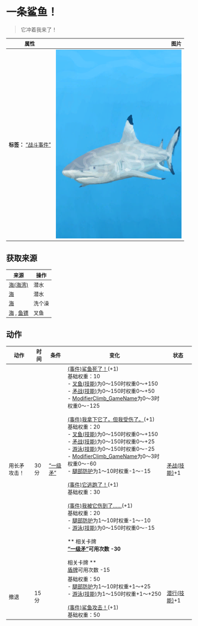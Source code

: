 # 一条鲨鱼！  
> 它冲着我来了！  
  
  属性  |   图片   
 ----  |  ----:   
 **标签：**	[“战斗事件”](tag_FightEvent.md)  |  ![](Sprite/SharkEvent.png)   
  
## 获取来源  
来源  |  操作  
----  |  ----  
[海(海湾)](Sea_Bay.md)  |  潜水  
[海](Sea_Raft.md)  |  潜水  
[海](Sea_Raft.md)  |  洗个澡  
[海](Sea_Raft.md) , [鱼镖](HarpoonBone.md)  |  叉鱼  
## 动作  
动作  |  时间  |  条件  |  变化  |  状态  
----  |  ----  |  ----  |  ----  |  ----  
用长矛攻击！<br>  |  30分  |  [“一级矛”](tag_Spear.md)  |  [(事件)鲨鱼死了！](Event_SharkFightSuccess.md)(+1)<br>基础权重：10<br>- [叉鱼(技能)](Skill_SpearFishing.md)为0～150时权重0～+150<br>- [矛战(技能)](Skill_SpearFighting.md)为0～150时权重0～+50<br>- [ModifierClimb_GameName](ModifierClimb.md)为0～3时权重0～-125<br><br>[(事件)我拿下它了，但我受伤了。](Event_SharkFightMixedSuccess.md)(+1)<br>基础权重：20<br>- [叉鱼(技能)](Skill_SpearFishing.md)为0～150时权重0～+150<br>- [矛战(技能)](Skill_SpearFighting.md)为0～150时权重0～+25<br>- [游泳(技能)](Skill_Swimming.md)为0～150时权重0～-25<br>- [ModifierClimb_GameName](ModifierClimb.md)为0～3时权重0～-60<br>- [腿部防护](LegProtection.md)为1～10时权重-1～-15<br><br>[(事件)它逃跑了！](Event_SharkFightFailure.md)(+1)<br>基础权重：30<br><br>[(事件)我被它伤到了……](Event_SharkFightBadFailure.md)(+1)<br>基础权重：20<br>- [腿部防护](LegProtection.md)为1～10时权重-1～-10<br>- [游泳(技能)](Skill_Swimming.md)为0～150时权重0～-15<br><br>** 相关卡牌 **<br>[“一级矛”](tag_Spear.md)可用次数  -30<br><br>** 相关卡牌 **<br>[盾牌](Shield.md)可用次数  -15<br>  |  [矛战(技能)](Skill_SpearFighting.md)+1  
撤退<br>  |  15分  |    |  基础权重：50<br>- [腿部防护](LegProtection.md)为1～10时权重+1～+25<br>- [游泳(技能)](Skill_Swimming.md)为1～150时权重+1～+250<br><br>[(事件)鲨鱼攻击！](Event_SharkFightFailedRetreat.md)(+1)<br>基础权重：50<br>  |  [潜行(技能)](Skill_Stealth.md)+1  
